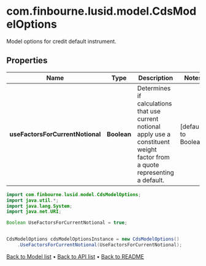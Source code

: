 # com.finbourne.lusid.model.CdsModelOptions
Model options for credit default instrument.

## Properties

Name | Type | Description | Notes
------------ | ------------- | ------------- | -------------
**useFactorsForCurrentNotional** | **Boolean** | Determines if calculations that use current notional apply use a constituent weight factor from a quote representing a default. | [default to Boolean]

```java
import com.finbourne.lusid.model.CdsModelOptions;
import java.util.*;
import java.lang.System;
import java.net.URI;

Boolean UseFactorsForCurrentNotional = true;


CdsModelOptions cdsModelOptionsInstance = new CdsModelOptions()
    .UseFactorsForCurrentNotional(UseFactorsForCurrentNotional);
```


[Back to Model list](../README.md#documentation-for-models) &#8226; [Back to API list](../README.md#documentation-for-api-endpoints) &#8226; [Back to README](../README.md)
